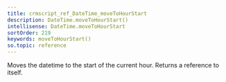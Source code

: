 ```yaml
---
title: crmscript_ref_DateTime_moveToHourStart
description: DateTime.moveToHourStart()
intellisense: DateTime.moveToHourStart
sortOrder: 219
keywords: moveToHourStart()
so.topic: reference
---
```


Moves the datetime to the start of the current hour. Returns a reference to itself.


